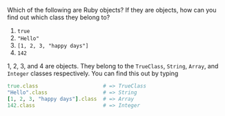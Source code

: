 Which of the following are Ruby objects? If they are objects, how can you find out which class they belong to?

1. `true`
2. `"Hello"`
3. `[1, 2, 3, "happy days"]`
4. `142`

1, 2, 3, and 4 are objects. They belong to the `TrueClass`, `String`, `Array`, and `Integer` classes respectively. You can find this out by typing 

```Ruby
true.class                     # => TrueClass
"Hello".class                  # => String
[1, 2, 3, "happy days"].class  # => Array
142.class                      # => Integer
```

